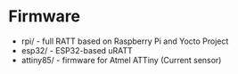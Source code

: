 # Firmware

* rpi/ - full RATT based on Raspberry Pi and Yocto Project
* esp32/ - ESP32-based uRATT
* attiny85/ - firmware for Atmel ATTiny (Current sensor)
